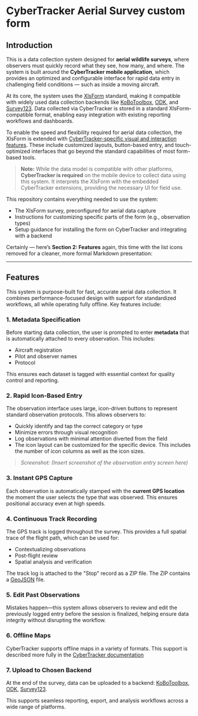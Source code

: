 # CyberTracker Aerial Survey custom form

## Introduction

This is a data collection system designed for **aerial wildlife surveys**, where observers must quickly record what they see, how many, and where. The system is built around the **CyberTracker mobile application**, which provides an optimized and configurable interface for rapid data entry in challenging field conditions — such as inside a moving aircraft.

At its core, the system uses the [XlsForm](https://xlsform.org) standard, making it compatible with widely used data collection backends like [KoBoToolbox](https://kobotoolbox.org), [ODK](https://getodk.org), and [Survey123](http://survey123.arcgis.com/). Data collected via CyberTracker is stored in a standard XlsForm-compatible format, enabling easy integration with existing reporting workflows and dashboards.

To enable the speed and flexibility required for aerial data collection, the XlsForm is extended with [CyberTracker-specific visual and interaction features](https://cybertrackerwiki.org/xlsform/). These include customized layouts, button-based entry, and touch-optimized interfaces that go beyond the standard capabilities of most form-based tools.

> **Note:** While the data model is compatible with other platforms, **CyberTracker is required** on the mobile device to collect data using this system. It interprets the XlsForm with the embedded CyberTracker extensions, providing the necessary UI for field use.

This repository contains everything needed to use the system:

* The XlsForm survey, preconfigured for aerial data capture
* Instructions for customizing specific parts of the form (e.g., observation types)
* Setup guidance for installing the form on CyberTracker and integrating with a backend

Certainly — here’s **Section 2: Features** again, this time with the list icons removed for a cleaner, more formal Markdown presentation:

---

## Features
This system is purpose-built for fast, accurate aerial data collection. It combines performance-focused design with support for standardized workflows, all while operating fully offline. Key features include:

### 1. Metadata Specification
Before starting data collection, the user is prompted to enter **metadata** that is automatically attached to every observation. This includes:
* Aircraft registration
* Pilot and observer names
* Protocol

This ensures each dataset is tagged with essential context for quality control and reporting.

### 2. Rapid Icon-Based Entry
The observation interface uses large, icon-driven buttons to represent standard observation protocols. This allows observers to:
* Quickly identify and tap the correct category or type
* Minimize errors through visual recognition
* Log observations with minimal attention diverted from the field
* The icon layout can be customized for the specific device. This includes the number of icon columns as well as the icon sizes.

> *Screenshot: (Insert screenshot of the observation entry screen here)*

### 3. Instant GPS Capture
Each observation is automatically stamped with the **current GPS location** the moment the user selects the type that was observed. This ensures positional accuracy even at high speeds.

### 4. Continuous Track Recording

The GPS track is logged throughout the survey. This provides a full spatial trace of the flight path, which can be used for:
* Contextualizing observations
* Post-flight review
* Spatial analysis and verification

The track log is attached to the "Stop" record as a ZIP file. The ZIP contains a [GeoJSON](https://en.wikipedia.org/wiki/GeoJSON) file.

### 5. Edit Past Observations
Mistakes happen—this system allows observers to review and edit the previously logged entry before the session is finalized, helping ensure data integrity without disrupting the workflow.

### 6. Offline Maps
CyberTracker supports offline maps in a variety of formats. This support is described more fully in the [CyberTracker documentation](https://cybertrackerwiki.org/xlsform/reference-manual/maps)

### 7. Upload to Chosen Backend
At the end of the survey, data can be uploaded to a backend: [KoBoToolbox](https://kobotoolbox.org), [ODK](https://getodk.org), [Survey123](http://survey123.arcgis.com/).

This supports seamless reporting, export, and analysis workflows across a wide range of platforms.
